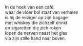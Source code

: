 <!--
title: In de hoek van een café...
categories: nederlands, poems
-->
In de hoek van een café\
waar de vloer bol staat van verhalen\
is hij de reiziger op zijn bagage\
met whiskey die zichzelf drinkt\
en sigaretten die zich roken\
lopen de nerven naast het glas\
via zijn stille hand naar boven.
